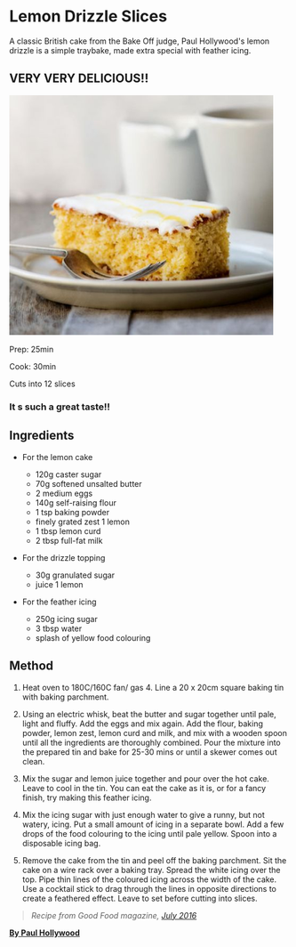 # Lemon Drizzle Slices

A classic British cake from the Bake Off judge, Paul Hollywood's lemon drizzle is a simple traybake, made extra special with feather icing.

## VERY VERY DELICIOUS!!


![Cake](./cake.jpg)
<style>
    img {
        width: 475px;
    }
</style>

Prep: 25min

Cook: 30min

Cuts into 12 slices

### It s such a great taste!!

## Ingredients

* For the lemon cake

    * 120g caster sugar
    * 70g softened unsalted butter
    * 2 medium eggs
    * 140g self-raising flour
    * 1 tsp baking powder
    * finely grated zest 1 lemon
    * 1 tbsp lemon curd
    * 2 tbsp full-fat milk

* For the drizzle topping

    * 30g granulated sugar
    * juice 1 lemon

* For the feather icing

    * 250g icing sugar
    * 3 tbsp water
    * splash of yellow food colouring

## Method
1. Heat oven to 180C/160C fan/ gas 4. Line a 20 x 20cm square baking tin with baking parchment.

2. Using an electric whisk, beat the butter and sugar together until pale, light and fluffy. Add the eggs and mix again. Add the flour, baking powder, lemon zest, lemon curd and milk, and mix with a wooden spoon until all the ingredients are thoroughly combined. Pour the mixture into the prepared tin and bake for 25-30 mins or until a skewer comes out clean.

3. Mix the sugar and lemon juice together and pour over the hot cake. Leave to cool in the tin. You can eat the cake as it is, or for a fancy finish, try making this feather icing.

4. Mix the icing sugar with just enough water to give a runny, but not watery, icing. Put a small amount of icing in a separate bowl. Add a few drops of the food colouring to the icing until pale yellow. Spoon into a disposable icing bag.

5. Remove the cake from the tin and peel off the baking parchment. Sit the cake on a wire rack over a baking tray. Spread the white icing over the top. Pipe thin lines of the coloured icing across the width of the cake. Use a cocktail stick to drag through the lines in opposite directions to create a feathered effect. Leave to set before cutting into slices.

> *Recipe from Good Food magazine, [July 2016](https://www.bbcgoodfood.com/search/recipes/date/1467327600)*

**[By Paul Hollywood](https://www.bbcgoodfood.com/chef/paul-hollywood)**